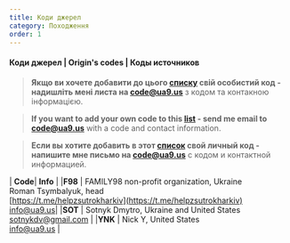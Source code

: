 ```yaml
---
title: Коди джерел
category: Походження
order: 1
---
```


#### **Коди джерел** \| **Origin's codes** \| **Коды источников**

> **Якщо ви хочете добавити до цього [списку](/mark/sources) свій особистий код - надишліть мені листа на [code@ua9.us](mailto:code@ua9.us)** з кодом та контакною інформацією.  

> **If you want to add your own code to this [list](/mark/sources) - send me email to [code@ua9.us](mailto:code@ua9.us)** with a code and contact information.  

> **Если вы хотите добавить в этот [список](/mark/sources) свой личный код - напишите мне письмо на [code@ua9.us](mailto:code@ua9.us)** с кодом и контактной информацией.  


| **Code**| **Info** |
|**F98** | FAMILY98 non-profit organization, Ukraine <BR/> Roman Tsymbalyuk, head <BR/> [https://t.me/helpzsutrokharkiv](https://t.me/helpzsutrokharkiv) <BR/> info@ua9.us|
|**SOT** | Sotnyk Dmytro, Ukraine and United States <BR/>sotnykdv@gmail.com |
|**YNK** | Nick Y, United States <BR/>info@ua9.us |


